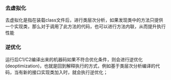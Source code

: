 ### 去虚拟化

去虚拟化是指在装载class文件后，进行类层次分析，如果发现类中的方法只提供一个实现类，那么对于调用了此方法的代码，也可以进行方法内联，从而提升执行性能

### 逆优化

运行后C1/C2编译出来的机器码如果不符合优化条件，则会进行逆优化\(deoptimization\)，也就是回到解释执行的方式，例如基于类层次分析编译的代码，当有新的接口实现类加入时，就会执行逆优化；



